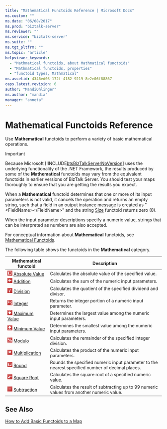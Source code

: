 ```yaml
---
title: "Mathematical Functoids Reference | Microsoft Docs"
ms.custom: ""
ms.date: "06/08/2017"
ms.prod: "biztalk-server"
ms.reviewer: ""
ms.service: "biztalk-server"
ms.suite: ""
ms.tgt_pltfrm: ""
ms.topic: "article"
helpviewer_keywords: 
  - "Mathmatical functoids, about Mathmatical functoids"
  - "Mathmatical functoids, properties"
  - "functoid types, Mathmatical"
ms.assetid: 4346ed03-172f-4182-9219-8e2e06f88867
caps.latest.revision: 6
author: "MandiOhlinger"
ms.author: "mandia"
manager: "anneta"
---
```

# Mathematical Functoids Reference
Use **Mathematical** functoids to perform a variety of basic mathematical operations.  
  
> [!IMPORTANT]
>  Because Microsoft [!INCLUDE[btsBizTalkServerNoVersion](../includes/btsbiztalkservernoversion-md.md)] uses the underlying functionality of the .NET Framework, the results produced by some of the **Mathematical** functoids may vary from the equivalent functoids in earlier versions of BizTalk Server. You should test your maps thoroughly to ensure that you are getting the results you expect.  
  
 When a **Mathematical** functoid determines that one or more of its input parameters is not valid, it cancels the operation and returns an empty string, such that a field in an output instance message is created as "\<FieldName>\</FieldName>" and the string [Size](../core/size-functoid.md) functoid returns zero (0).  
  
 When the input parameter descriptions specify a numeric value, strings that can be interpreted as numbers are also accepted.  
  
 For conceptual information about **Mathematical** functoids, see [Mathematical Functoids](../core/mathematical-functoids.md).  
  
 The following table shows the functoids in the **Mathematical** category.  
  
|Mathematical functoid|Description|  
|---------------------------|-----------------|  
|![](../core/media/mathabs.gif "mathabs") [Absolute Value](../core/absolute-value-functoid.md)|Calculates the absolute value of the specified value.|  
|![](../core/media/mathadd.gif "mathadd") [Addition](../core/addition-functoid.md)|Calculates the sum of the numeric input parameters.|  
|![](../core/media/mathdivide.gif "mathdivide") [Division](../core/division-functoid.md)|Calculates the quotient of the specified dividend and divisor.|  
|![](../core/media/mathint.gif "mathint") [Integer](../core/integer-functoid.md)|Returns the integer portion of a numeric input parameter.|  
|![](../core/media/mathmax.gif "mathmax") [Maximum Value](../core/maximum-value-functoid.md)|Determines the largest value among the numeric input parameters.|  
|![](../core/media/mathmin.gif "mathmin") [Minimum Value](../core/minimum-value-functoid.md)|Determines the smallest value among the numeric input parameters.|  
|![](../core/media/mathmod.gif "mathmod") [Modulo](../core/modulo-functoid.md)|Calculates the remainder of the specified integer division.|  
|![](../core/media/mathmultiply.gif "mathmultiply") [Multiplication](../core/multiplication-functoid.md)|Calculates the product of the numeric input parameters.|  
|![](../core/media/mathround.gif "mathround") [Round](../core/round-functoid.md)|Rounds the specified numeric input parameter to the nearest specified number of decimal places.|  
|![](../core/media/mathsqrt.gif "mathsqrt") [Square Root](../core/square-root-functoid.md)|Calculates the square root of a specified numeric value.|  
|![](../core/media/mathsubtract.gif "mathsubtract") [Subtraction](../core/subtraction-functoid.md)|Calculates the result of subtracting up to 99 numeric values from another numeric value.|  
  
## See Also  
 [How to Add Basic Functoids to a Map](../core/how-to-add-basic-functoids-to-a-map.md)